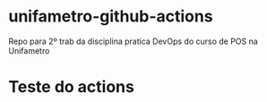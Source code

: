 # unifametro-github-actions
Repo para 2º trab da disciplina pratica DevOps do curso de POS na Unifametro

# Teste do actions

